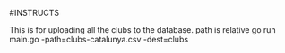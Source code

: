 #INSTRUCTS

This is for uploading all the clubs to the database. path is relative
go run main.go -path=clubs-catalunya.csv -dest=clubs


